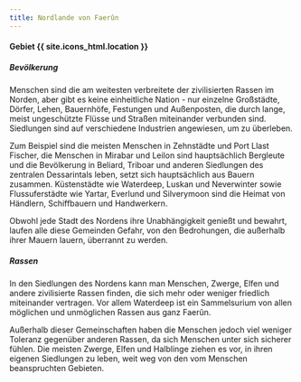 ```yaml
---
title: Nordlande von Faerûn
---
```

#### Gebiet {{ site.icons_html.location }}

##### Bevölkerung

Menschen sind die am weitesten verbreitete der zivilisierten Rassen im Norden, aber gibt es keine einheitliche Nation - nur einzelne Großstädte, Dörfer, Lehen, Bauernhöfe, Festungen und Außenposten, die durch lange, meist ungeschützte Flüsse und Straßen miteinander verbunden sind. Siedlungen sind auf verschiedene Industrien angewiesen, um zu überleben.

Zum Beispiel sind die meisten Menschen in Zehnstädte und Port Llast Fischer, die Menschen in Mirabar und Leilon sind hauptsächlich Bergleute und die Bevölkerung in Beliard, Triboar und anderen Siedlungen des zentralen Dessarintals leben, setzt sich hauptsächlich aus Bauern zusammen.
Küstenstädte wie Waterdeep, Luskan und Neverwinter sowie Flussuferstädte wie Yartar, Everlund und Silverymoon sind die Heimat von Händlern, Schiffbauern und Handwerkern.

Obwohl jede Stadt des Nordens ihre Unabhängigkeit genießt und bewahrt, laufen alle diese Gemeinden Gefahr, von den Bedrohungen, die außerhalb ihrer Mauern lauern, überrannt zu werden.

##### Rassen

In den Siedlungen des Nordens kann man Menschen, Zwerge, Elfen und andere zivilisierte Rassen finden, die sich mehr oder weniger friedlich miteinander vertragen. Vor allem Waterdeep ist ein Sammelsurium von allen möglichen und unmöglichen Rassen aus ganz Faerûn.

Außerhalb dieser Gemeinschaften haben die Menschen jedoch viel weniger Toleranz gegenüber anderen Rassen, da sich Menschen unter sich sicherer fühlen. Die meisten Zwerge, Elfen und Halblinge ziehen es vor, in ihren eigenen Siedlungen zu leben, weit weg von den vom Menschen beanspruchten Gebieten.